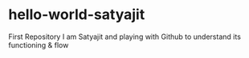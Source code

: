 # hello-world-satyajit
First Repository
I am Satyajit and playing with Github to understand its functioning & flow

